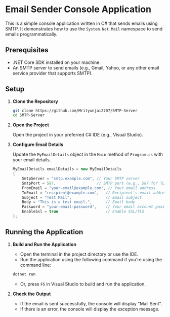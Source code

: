 ﻿# Email Sender Console Application

This is a simple console application written in C# that sends emails using SMTP. It demonstrates how to use the `System.Net.Mail` namespace to send emails programmatically.

## Prerequisites

- .NET Core SDK installed on your machine.
- An SMTP server to send emails (e.g., Gmail, Yahoo, or any other email service provider that supports SMTP).

## Setup

1. **Clone the Repository**

    ```sh
    git clone https://github.com/Mrityunjai2707/SMTP-Server
    cd SMTP-Server
    ```

2. **Open the Project**

    Open the project in your preferred C# IDE (e.g., Visual Studio).

3. **Configure Email Details**

    Update the `MyEmailDetails` object in the `Main` method of `Program.cs` with your email details.

    ```csharp
    MyEmailDetails emailDetails = new MyEmailDetails
    {
        SmtpServer = "smtp.example.com", // Your SMTP server
        SmtpPort = 587,                  // SMTP port (e.g., 587 for TLS, 465 for SSL)
        FromEmail = "your-email@example.com", // Your email address
        ToEmail = "recipient@example.com",   // Recipient's email address
        Subject = "Test Mail",               // Email subject
        Body = "This is a test email.",      // Email body
        Password = "your-email-password",    // Your email account password
        EnableSsl = true                     // Enable SSL/TLS
    };
    ```

## Running the Application

1. **Build and Run the Application**

    - Open the terminal in the project directory or use the IDE.
    - Run the application using the following command if you're using the command line:

    ```sh
    dotnet run
    ```

    - Or, press `F5` in Visual Studio to build and run the application.

2. **Check the Output**

    - If the email is sent successfully, the console will display "Mail Sent".
    - If there is an error, the console will display the exception message.
